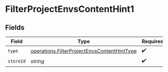 # FilterProjectEnvsContentHint1


## Fields

| Field                                                                                                      | Type                                                                                                       | Required                                                                                                   | Description                                                                                                |
| ---------------------------------------------------------------------------------------------------------- | ---------------------------------------------------------------------------------------------------------- | ---------------------------------------------------------------------------------------------------------- | ---------------------------------------------------------------------------------------------------------- |
| `type`                                                                                                     | [operations.FilterProjectEnvsContentHintType](../../models/operations/filterprojectenvscontenthinttype.md) | :heavy_check_mark:                                                                                         | N/A                                                                                                        |
| `storeId`                                                                                                  | *string*                                                                                                   | :heavy_check_mark:                                                                                         | N/A                                                                                                        |
